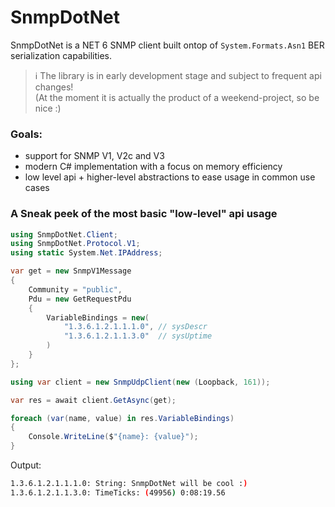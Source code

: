 # SnmpDotNet

SnmpDotNet is a NET 6 SNMP client built ontop of `System.Formats.Asn1` BER serialization capabilities.

> :information_source: The library is in early development stage and subject to frequent api changes! <br>
> (At the moment it is actually the product of a weekend-project, so be nice :)

### Goals:
  - support for SNMP V1, V2c and V3
  - modern C# implementation with a focus on memory efficiency
  - low level api + higher-level abstractions to ease usage in common use cases

### A Sneak peek of the most basic "low-level" api usage
```csharp
using SnmpDotNet.Client;
using SnmpDotNet.Protocol.V1;
using static System.Net.IPAddress;

var get = new SnmpV1Message
{
    Community = "public",
    Pdu = new GetRequestPdu
    {
        VariableBindings = new(
            "1.3.6.1.2.1.1.1.0", // sysDescr
            "1.3.6.1.2.1.1.3.0"  // sysUptime
        )
    }
};

using var client = new SnmpUdpClient(new (Loopback, 161));

var res = await client.GetAsync(get);

foreach (var(name, value) in res.VariableBindings)
{
    Console.WriteLine($"{name}: {value}");
}
```
Output:
```bash
1.3.6.1.2.1.1.1.0: String: SnmpDotNet will be cool :)
1.3.6.1.2.1.1.3.0: TimeTicks: (49956) 0:08:19.56
```
